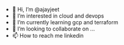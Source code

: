 - 👋 Hi, I’m @ajayjeet
- 👀 I’m interested in cloud and devops
- 🌱 I’m currently learning gcp and terraform
- 💞️ I’m looking to collaborate on ...
- 📫 How to reach me linkedin

<!---
ajayjeet/ajayjeet is a ✨ special ✨ repository because its `README.md` (this file) appears on your GitHub profile.
You can click the Preview link to take a look at your changes.
--->
